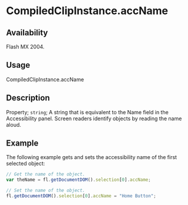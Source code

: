 # CompiledClipInstance.accName

## Availability

Flash MX 2004.

## Usage

CompiledClipInstance.accName

## Description

Property; `string`; A string that is equivalent to the Name field in the Accessibility panel. Screen readers identify objects by reading the name aloud.

## Example

The following example gets and sets the accessibility name of the first selected object:

```javascript
// Get the name of the object.
var theName = fl.getDocumentDOM().selection[0].accName;

// Set the name of the object.
fl.getDocumentDOM().selection[0].accName = "Home Button";
```
